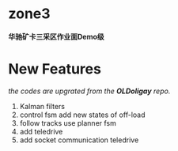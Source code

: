 # zone3
**华驰矿卡三采区作业面Demo级**

# New Features 
*the codes are upgrated from the ***OLDoligay*** repo.*

1. Kalman filters
2. control fsm add new states of off-load
3. follow tracks use planner fsm
4. add teledrive
5. add socket communication teledrive